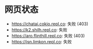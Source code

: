 # 网页状态
- https://chatai.cokio.repl.co: 失败 (403)
- https://k2.shilh.repl.co: 失败
- https://aro.flinthill.repl.co: 失败 (403)
- https://jsn.limkon.repl.co: 失败
